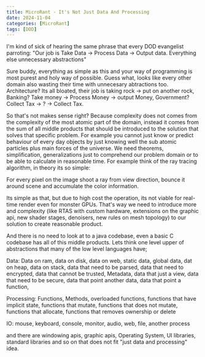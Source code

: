 ```yaml
---
title: MicroRant - It's Not Just Data And Processing
date: 2024-11-04
categories: [MicroRant]
tags: [DOD]     
---
```


I'm kind of sick of hearing the same phrase that every DOD evangelist parroting:
"Our job is Take Data -> Process Data -> Output data. Everything else unnecessary abstractions"

Sure buddy, everything as simple as this and your way of programming is most purest and holy way of possible.
Guess what, looks like every other domain also wasting their time with unnecesary abtractions too.
Architecture? Its all bloated, their job is taking rock -> put on another rock,
Banking? Take money -> Process Money -> output Money,
Government? Collect Tax -> ? -> Collect Tax.

So that's not makes sense right? Because complexity does not comes from the complexity of the most atomic part of the domain, instead it comes from the sum of all middle products that should be introduced to the solution that solves that specific problem.
For example you cannot just know or predict behaviour of every day objects by just knowing well the sub atomic particles plus main forces of the universe.
We need theorems, simplification, generalizations just to comprehend our problem domain or to be able to calculate in reasonable time.
For example think of the ray tracing algorithm, in theory its so simple:

For every pixel on the image shoot a ray from view direction,
bounce it around scene and accumulate the color information.

Its simple as that, but due to  high cost the operation, its not viable for real-time render even for monster GPUs.
That's way we need to introduce more and complexity 
(like RTAS with custom hardware, extensions on the  graphic api, new shader stages, denoisers, new rules on mesh topology)
 to our solution to create reasonable product.
 
 And there is no need to look at to a java codebase, even a basic C codebase has all of this middle products.
 Lets think one level upper of abstractions that many of the low level languages have;
 
 Data: Data on ram, data on disk, data on web, static data, global data, dat on heap, data on stack, data that need to be parsed, data that need to encrypted, data that cannot be trusted, 
 Metadata, data that just a view, data that need to be secure, data that point another data, data that point a function, 
 
 Processing: Functions, Methods, overloaded functions, functions that have implicit state, functions that mutate, functions that does not mutate, functions that allocate, functions that removes ownership or delete
 
 IO: mouse, keyboard, console, monitor, audio, web, file, another process
 
 and there are windowing apis, graphic apis, Operating System, UI libraries, standard libraries and so on that does not fit "just data and processing" idea.
 